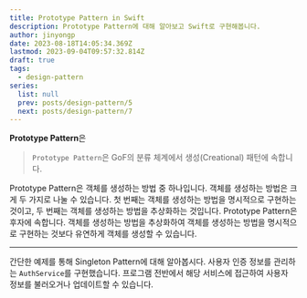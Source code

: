 ```yaml
---
title: Prototype Pattern in Swift
description: Prototype Pattern에 대해 알아보고 Swift로 구현해봅니다.
author: jinyongp
date: 2023-08-18T14:05:34.369Z
lastmod: 2023-09-04T09:57:32.814Z
draft: true
tags:
  - design-pattern
series:
  list: null
  prev: posts/design-pattern/5
  next: posts/design-pattern/7
---
```


**Prototype Pattern**은 

>`Prototype Pattern`은 GoF의 분류 체계에서 생성(Creational) 패턴에 속합니다.

Prototype Pattern은 객체를 생성하는 방법 중 하나입니다. 객체를 생성하는 방법은 크게 두 가지로 나눌 수 있습니다. 첫 번째는 객체를 생성하는 방법을 명시적으로 구현하는 것이고, 두 번째는 객체를 생성하는 방법을 추상화하는 것입니다. Prototype Pattern은 후자에 속합니다. 객체를 생성하는 방법을 추상화하여 객체를 생성하는 방법을 명시적으로 구현하는 것보다 유연하게 객체를 생성할 수 있습니다.

---

간단한 예제를 통해 Singleton Pattern에 대해 알아봅시다. 사용자 인증 정보를 관리하는 `AuthService`를 구현했습니다. 프로그램 전반에서 해당 서비스에 접근하여 사용자 정보를 불러오거나 업데이트할 수 있습니다.

